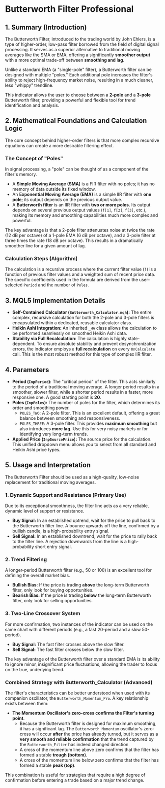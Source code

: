 # Butterworth Filter Professional

## 1. Summary (Introduction)

The Butterworth Filter, introduced to the trading world by John Ehlers, is a type of higher-order, low-pass filter borrowed from the field of digital signal processing. It serves as a superior alternative to traditional moving averages like the SMA or EMA, offering a significantly **smoother output** with a more optimal trade-off between **smoothing and lag**.

Unlike a standard EMA (a "single-pole" filter), a Butterworth filter can be designed with multiple "poles." Each additional pole increases the filter's ability to reject high-frequency market noise, resulting in a much cleaner, less "whippy" trendline.

This indicator allows the user to choose between a **2-pole** and a **3-pole** Butterworth filter, providing a powerful and flexible tool for trend identification and analysis.

## 2. Mathematical Foundations and Calculation Logic

The core concept behind higher-order filters is that more complex recursive equations can create a more desirable filtering effect.

### The Concept of "Poles"

In signal processing, a "pole" can be thought of as a component of the filter's memory.

* A **Simple Moving Average (SMA)** is a FIR filter with no poles; it has no memory of data outside its fixed window.
* An **Exponential Moving Average (EMA)** is a simple IIR filter with **one pole**; its output depends on the previous output value.
* A **Butterworth filter** is an IIR filter with **two or more poles**. Its output depends on several previous output values (`f[1]`, `f[2]`, `f[3]`, etc.), making its memory and smoothing capabilities much more complex and powerful.

The key advantage is that a 2-pole filter attenuates noise at twice the rate (12 dB per octave) of a 1-pole EMA (6 dB per octave), and a 3-pole filter at three times the rate (18 dB per octave). This results in a dramatically smoother line for a given amount of lag.

### Calculation Steps (Algorithm)

The calculation is a recursive process where the current filter value (`f`) is a function of previous filter values and a weighted sum of recent price data. The specific coefficients used in the formula are derived from the user-selected `Period` and the number of `Poles`.

## 3. MQL5 Implementation Details

* **Self-Contained Calculator (`Butterworth_Calculator.mqh`):** The entire complex, recursive calculation for both the 2-pole and 3-pole filters is encapsulated within a dedicated, reusable calculator class.
* **Heikin Ashi Integration:** An inherited `_HA` class allows the calculation to be performed seamlessly on smoothed Heikin Ashi data.
* **Stability via Full Recalculation:** The calculation is highly state-dependent. To ensure absolute stability and prevent desynchronization errors, the indicator employs a **full recalculation** on every `OnCalculate` call. This is the most robust method for this type of complex IIR filter.

## 4. Parameters

* **Period (`InpPeriod`):** The "critical period" of the filter. This acts similarly to the period of a traditional moving average. A longer period results in a smoother, slower filter, while a shorter period results in a faster, more responsive one. A good starting point is **20**.
* **Poles (`InpPoles`):** The number of poles for the filter, which determines its order and smoothing power.
  * `POLES_TWO`: A 2-pole filter. This is an excellent default, offering a great balance between smoothing and responsiveness.
  * `POLES_THREE`: A 3-pole filter. This provides **maximum smoothing** but also introduces **more lag**. Use this for very noisy markets or for identifying very long-term trends.
* **Applied Price (`InpSourcePrice`):** The source price for the calculation. This unified dropdown menu allows you to select from all standard and Heikin Ashi price types.

## 5. Usage and Interpretation

The Butterworth Filter should be used as a high-quality, low-noise replacement for traditional moving averages.

### **1. Dynamic Support and Resistance (Primary Use)**

Due to its exceptional smoothness, the filter line acts as a very reliable, dynamic level of support or resistance.

* **Buy Signal:** In an established uptrend, wait for the price to pull back to the Butterworth filter line. A bounce upwards off the line, confirmed by a bullish candle, is a high-probability entry signal.
* **Sell Signal:** In an established downtrend, wait for the price to rally back to the filter line. A rejection downwards from the line is a high-probability short entry signal.

### **2. Trend Filtering**

A longer-period Butterworth filter (e.g., 50 or 100) is an excellent tool for defining the overall market bias.

* **Bullish Bias:** If the price is trading **above** the long-term Butterworth filter, only look for buying opportunities.
* **Bearish Bias:** If the price is trading **below** the long-term Butterworth filter, only look for selling opportunities.

### **3. Two-Line Crossover System**

For more confirmation, two instances of the indicator can be used on the same chart with different periods (e.g., a fast 20-period and a slow 50-period).

* **Buy Signal:** The fast filter crosses above the slow filter.
* **Sell Signal:** The fast filter crosses below the slow filter.

The key advantage of the Butterworth filter over a standard EMA is its ability to ignore minor, insignificant price fluctuations, allowing the trader to focus on the true, underlying trend.

### **Combined Strategy with Butterworth_Calculator (Advanced)**

The filter's characteristics can be better understood when used with its companion oscillator, the `Butterworth_Momentum_Pro`. A key relationship exists between them:

* **The Momentum Oscillator's zero-cross confirms the Filter's turning point.**
  * Because the Butterworth filter is designed for maximum smoothing, it has a significant lag. The `Butterworth_Momentum` oscillator's zero-cross will occur **after** the price has already turned, but it serves as a **very smooth and reliable confirmation** that the trend captured by the `Butterworth_Filter` has indeed changed direction.
  * A cross of the momentum line above zero confirms that the filter has formed a stable **trough (bottom)**.
  * A cross of the momentum line below zero confirms that the filter has formed a stable **peak (top)**.

This combination is useful for strategies that require a high degree of confirmation before entering a trade based on a major trend change.
